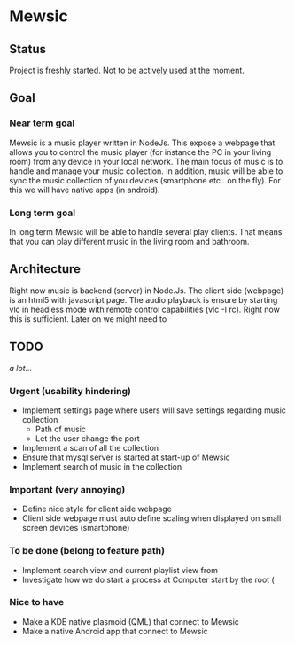 # Mewsic
## Status 
Project is freshly started. Not to be actively used at the moment.

## Goal
### Near term goal
Mewsic is a music player written in NodeJs.
This expose a webpage that allows you to control the music player (for instance the PC in your living room) from any device in your local network.
The main focus of music is to handle and manage your music collection. 
In addition, music will be able to sync the music collection of you devices (smartphone etc.. on the fly).
For this we will have native apps (in android). 

### Long term goal 
In long term Mewsic will be able to handle several play clients. That means that you can play different music in the living room and bathroom.



## Architecture
Right now music is backend (server) in Node.Js.
The client side (webpage) is an html5 with javascript page.
The audio playback is ensure by starting vlc in headless mode with remote control capabilities (vlc -I rc). Right now this is sufficient. Later on we might need to



## TODO 
*a lot...* 


### Urgent (usability hindering)
* Implement settings page where users will save settings regarding music collection
	* Path of music
	* Let the user change the port
* Implement a scan of all the collection 
* Ensure that mysql server is started at start-up of Mewsic
* Implement search of music in the collection



### Important (very annoying)
* Define nice style for client side webpage
* Client side webpage must auto define scaling when displayed on small screen devices (smartphone)


### To be done (belong to feature path)
* Implement search view and current playlist view from 
* Investigate how we do start a process at Computer start by the root (


### Nice to have
* Make a KDE native plasmoid (QML) that connect to Mewsic
* Make a native Android app that connect to Mewsic



